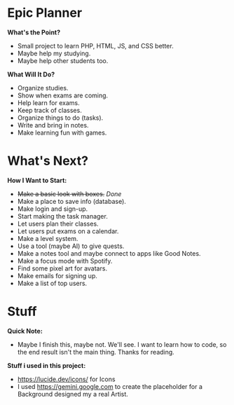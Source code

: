 # Epic Planner

**What's the Point?**
- Small project to learn PHP, HTML, JS, and CSS better.
- Maybe help my studying.
- Maybe help other students too.

**What Will It Do?**
- Organize studies.
- Show when exams are coming.
- Help learn for exams.
- Keep track of classes.
- Organize things to do (tasks).
- Write and bring in notes.
- Make learning fun with games.

# What's Next?

**How I Want to Start:**
- ~~Make a basic look with boxes.~~ *Done*
- Make a place to save info (database).
- Make login and sign-up.
- Start making the task manager.
- Let users plan their classes.
- Let users put exams on a calendar.
- Make a level system.
- Use a tool (maybe AI) to give quests.
- Make a notes tool and maybe connect to apps like Good Notes.
- Make a focus mode with Spotify.
- Find some pixel art for avatars.
- Make emails for signing up.
- Make a list of top users.


# Stuff

**Quick Note:**
- Maybe I finish this, maybe not. We'll see. I want to learn how to code, so the end result isn't the main thing. Thanks for reading.

**Stuff i used in this project:**
- https://lucide.dev/icons/ for Icons 
- I used https://gemini.google.com to create the placeholder for a Background designed my a real Artist.